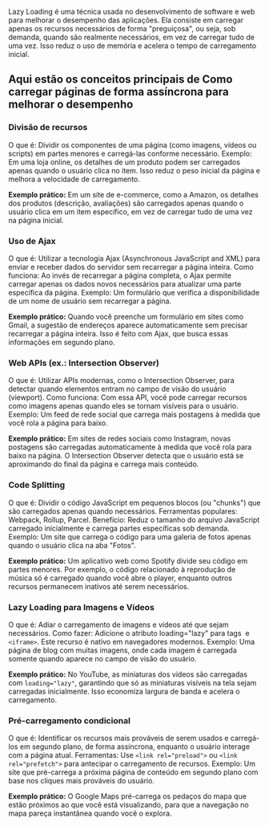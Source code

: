 
Lazy Loading é uma técnica usada no desenvolvimento de software e web para melhorar o desempenho das aplicações. Ela consiste em carregar apenas os recursos necessários de forma "preguiçosa", ou seja, sob demanda, quando são realmente necessários, em vez de carregar tudo de uma vez. Isso reduz o uso de memória e acelera o tempo de carregamento inicial.

## Aqui estão os conceitos principais de Como carregar páginas de forma assíncrona para melhorar o desempenho

### Divisão de recursos
O que é: Dividir os componentes de uma página (como imagens, vídeos ou scripts) em partes menores e carregá-las conforme necessário.
Exemplo: Em uma loja online, os detalhes de um produto podem ser carregados apenas quando o usuário clica no item. Isso reduz o peso inicial da página e melhora a velocidade de carregamento.

**Exemplo prático:** Em um site de e-commerce, como a Amazon, os detalhes dos produtos (descrição, avaliações) são carregados apenas quando o usuário clica em um item específico, em vez de carregar tudo de uma vez na página inicial.

### Uso de Ajax
O que é: Utilizar a tecnologia Ajax (Asynchronous JavaScript and XML) para enviar e receber dados do servidor sem recarregar a página inteira.
Como funciona: Ao invés de recarregar a página completa, o Ajax permite carregar apenas os dados novos necessários para atualizar uma parte específica da página.
Exemplo: Um formulário que verifica a disponibilidade de um nome de usuário sem recarregar a página.

**Exemplo prático:** Quando você preenche um formulário em sites como Gmail, a sugestão de endereços aparece automaticamente sem precisar recarregar a página inteira. Isso é feito com Ajax, que busca essas informações em segundo plano.

### Web APIs (ex.: Intersection Observer)
O que é: Utilizar APIs modernas, como o Intersection Observer, para detectar quando elementos entram no campo de visão do usuário (viewport).
Como funciona: Com essa API, você pode carregar recursos como imagens apenas quando eles se tornam visíveis para o usuário.
Exemplo: Um feed de rede social que carrega mais postagens à medida que você rola a página para baixo.

**Exemplo prático:** Em sites de redes sociais como Instagram, novas postagens são carregadas automaticamente à medida que você rola para baixo na página. O Intersection Observer detecta que o usuário está se aproximando do final da página e carrega mais conteúdo.

### Code Splitting
O que é: Dividir o código JavaScript em pequenos blocos (ou "chunks") que são carregados apenas quando necessários.
Ferramentas populares: Webpack, Rollup, Parcel.
Benefício: Reduz o tamanho do arquivo JavaScript carregado inicialmente e carrega partes específicas sob demanda.
Exemplo: Um site que carrega o código para uma galeria de fotos apenas quando o usuário clica na aba "Fotos".

**Exemplo prático:** Um aplicativo web como Spotify divide seu código em partes menores. Por exemplo, o código relacionado à reprodução de música só é carregado quando você abre o player, enquanto outros recursos permanecem inativos até serem necessários.

### Lazy Loading para Imagens e Vídeos
O que é: Adiar o carregamento de imagens e vídeos até que sejam necessários.
Como fazer: Adicione o atributo loading="lazy" para tags <img> e `<iframe>`. Este recurso é nativo em navegadores modernos.
Exemplo: Uma página de blog com muitas imagens, onde cada imagem é carregada somente quando aparece no campo de visão do usuário.

**Exemplo prático:** No YouTube, as miniaturas dos vídeos são carregadas com `loading="lazy"`, garantindo que só as miniaturas visíveis na tela sejam carregadas inicialmente. Isso economiza largura de banda e acelera o carregamento.

### Pré-carregamento condicional
O que é: Identificar os recursos mais prováveis de serem usados e carregá-los em segundo plano, de forma assíncrona, enquanto o usuário interage com a página atual.
Ferramentas: Use `<link rel="preload">` ou `<link rel="prefetch">` para antecipar o carregamento de recursos.
Exemplo: Um site que pré-carrega a próxima página de conteúdo em segundo plano com base nos cliques mais prováveis do usuário.

**Exemplo prático:** O Google Maps pré-carrega os pedaços do mapa que estão próximos ao que você está visualizando, para que a navegação no mapa pareça instantânea quando você o explora.



